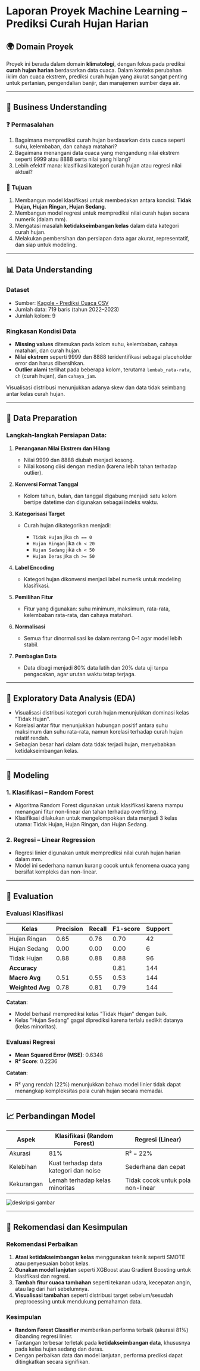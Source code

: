 # Laporan Proyek Machine Learning – Prediksi Curah Hujan Harian

## 🌍 Domain Proyek

Proyek ini berada dalam domain **klimatologi**, dengan fokus pada prediksi **curah hujan harian** berdasarkan data cuaca. Dalam konteks perubahan iklim dan cuaca ekstrem, prediksi curah hujan yang akurat sangat penting untuk pertanian, pengendalian banjir, dan manajemen sumber daya air.

---

## 💼 Business Understanding

### ❓ Permasalahan

1. Bagaimana memprediksi curah hujan berdasarkan data cuaca seperti suhu, kelembaban, dan cahaya matahari?
2. Bagaimana menangani data cuaca yang mengandung nilai ekstrem seperti 9999 atau 8888 serta nilai yang hilang?
3. Lebih efektif mana: klasifikasi kategori curah hujan atau regresi nilai aktual?

### 🎯 Tujuan

1. Membangun model klasifikasi untuk membedakan antara kondisi: **Tidak Hujan, Hujan Ringan, Hujan Sedang**.
2. Membangun model regresi untuk memprediksi nilai curah hujan secara numerik (dalam mm).
3. Mengatasi masalah **ketidakseimbangan kelas** dalam data kategori curah hujan.
4. Melakukan pembersihan dan persiapan data agar akurat, representatif, dan siap untuk modeling.

---

## 📊 Data Understanding

### Dataset

* Sumber: [Kaggle - Prediksi Cuaca CSV](https://www.kaggle.com/datasets/robbysaidiii/prediksi-cuaca-csv)
* Jumlah data: 719 baris (tahun 2022–2023)
* Jumlah kolom: 9

### Ringkasan Kondisi Data

* **Missing values** ditemukan pada kolom suhu, kelembaban, cahaya matahari, dan curah hujan.
* **Nilai ekstrem** seperti 9999 dan 8888 teridentifikasi sebagai placeholder error dan harus dibersihkan.
* **Outlier alami** terlihat pada beberapa kolom, terutama `lembab_rata-rata`, `ch` (curah hujan), dan `cahaya_jam`.

Visualisasi distribusi menunjukkan adanya skew dan data tidak seimbang antar kelas curah hujan.

---

## 🧹 Data Preparation

### Langkah-langkah Persiapan Data:

1. **Penanganan Nilai Ekstrem dan Hilang**

   * Nilai 9999 dan 8888 diubah menjadi kosong.
   * Nilai kosong diisi dengan median (karena lebih tahan terhadap outlier).

2. **Konversi Format Tanggal**

   * Kolom tahun, bulan, dan tanggal digabung menjadi satu kolom bertipe datetime dan digunakan sebagai indeks waktu.

3. **Kategorisasi Target**

   * Curah hujan dikategorikan menjadi:

     * `Tidak Hujan` jika `ch == 0`
     * `Hujan Ringan` jika `ch < 20`
     * `Hujan Sedang` jika `ch < 50`
     * `Hujan Deras` jika `ch >= 50`

4. **Label Encoding**

   * Kategori hujan dikonversi menjadi label numerik untuk modeling klasifikasi.

5. **Pemilihan Fitur**

   * Fitur yang digunakan: suhu minimum, maksimum, rata-rata, kelembaban rata-rata, dan cahaya matahari.

6. **Normalisasi**

   * Semua fitur dinormalisasi ke dalam rentang 0–1 agar model lebih stabil.

7. **Pembagian Data**

   * Data dibagi menjadi 80% data latih dan 20% data uji tanpa pengacakan, agar urutan waktu tetap terjaga.

---

## 🔬 Exploratory Data Analysis (EDA)

* Visualisasi distribusi kategori curah hujan menunjukkan dominasi kelas "Tidak Hujan".
* Korelasi antar fitur menunjukkan hubungan positif antara suhu maksimum dan suhu rata-rata, namun korelasi terhadap curah hujan relatif rendah.
* Sebagian besar hari dalam data tidak terjadi hujan, menyebabkan ketidakseimbangan kelas.

---

## 🤖 Modeling

### 1. **Klasifikasi – Random Forest**

* Algoritma Random Forest digunakan untuk klasifikasi karena mampu menangani fitur non-linear dan tahan terhadap overfitting.
* Klasifikasi dilakukan untuk mengelompokkan data menjadi 3 kelas utama: Tidak Hujan, Hujan Ringan, dan Hujan Sedang.

### 2. **Regresi – Linear Regression**

* Regresi linier digunakan untuk memprediksi nilai curah hujan harian dalam mm.
* Model ini sederhana namun kurang cocok untuk fenomena cuaca yang bersifat kompleks dan non-linear.

---

## 🔎 Evaluation

### Evaluasi Klasifikasi

| Kelas            | Precision | Recall | F1-score | Support |
| ---------------- | --------- | ------ | -------- | ------- |
| Hujan Ringan     | 0.65      | 0.76   | 0.70     | 42      |
| Hujan Sedang     | 0.00      | 0.00   | 0.00     | 6       |
| Tidak Hujan      | 0.88      | 0.88   | 0.88     | 96      |
| **Accuracy**     |           |        | 0.81     | 144     |
| **Macro Avg**    | 0.51      | 0.55   | 0.53     | 144     |
| **Weighted Avg** | 0.78      | 0.81   | 0.79     | 144     |

**Catatan**:

* Model berhasil memprediksi kelas "Tidak Hujan" dengan baik.
* Kelas "Hujan Sedang" gagal diprediksi karena terlalu sedikit datanya (kelas minoritas).

### Evaluasi Regresi

* **Mean Squared Error (MSE)**: 0.6348
* **R² Score**: 0.2236

**Catatan**:

* R² yang rendah (22%) menunjukkan bahwa model linier tidak dapat menangkap kompleksitas pola curah hujan secara memadai.

---

## 📈 Perbandingan Model

| Aspek      | Klasifikasi (Random Forest)           | Regresi (Linear)                  |
| ---------- | ------------------------------------- | --------------------------------- |
| Akurasi    | 81%                                   | R² = 22%                          |
| Kelebihan  | Kuat terhadap data kategori dan noise | Sederhana dan cepat               |
| Kekurangan | Lemah terhadap kelas minoritas        | Tidak cocok untuk pola non-linear |
![deskripsi gambar](URL_atau_path_gambar)

---

## 📌 Rekomendasi dan Kesimpulan

### Rekomendasi Perbaikan

1. **Atasi ketidakseimbangan kelas** menggunakan teknik seperti SMOTE atau penyesuaian bobot kelas.
2. **Gunakan model lanjutan** seperti XGBoost atau Gradient Boosting untuk klasifikasi dan regresi.
3. **Tambah fitur cuaca tambahan** seperti tekanan udara, kecepatan angin, atau lag dari hari sebelumnya.
4. **Visualisasi tambahan** seperti distribusi target sebelum/sesudah preprocessing untuk mendukung pemahaman data.

### Kesimpulan

* **Random Forest Classifier** memberikan performa terbaik (akurasi 81%) dibanding regresi linier.
* Tantangan terbesar terletak pada **ketidakseimbangan data**, khususnya pada kelas hujan sedang dan deras.
* Dengan perbaikan data dan model lanjutan, performa prediksi dapat ditingkatkan secara signifikan.
